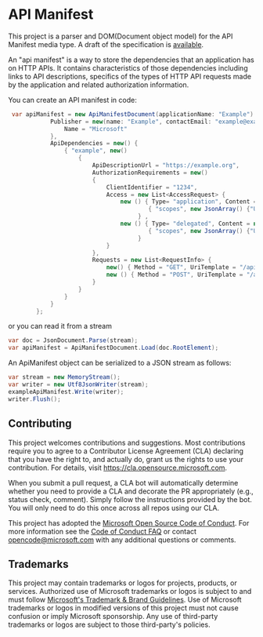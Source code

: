 # API Manifest

This project is a parser and DOM(Document object model) for the API Manifest media type.  A  draft of the specification is [available](https://www.ietf.org/archive/id/draft-miller-api-manifest-01.html).

An "api manifest" is a way to store the dependencies that an application has on HTTP APIs. It contains characteristics of those dependencies including links to API descriptions, specifics of the types of HTTP API requests made by the application and related authorization information.

You can create an API manifest in code:

```csharp
 var apiManifest = new ApiManifestDocument(applicationName: "Example") {
            Publisher = new(name: "Example", contactEmail: "example@example.org") {
                Name = "Microsoft"
            },
            ApiDependencies = new() {
                { "example", new()
                    {
                        ApiDescriptionUrl = "https://example.org",
                        AuthorizationRequirements = new()
                        {
                            ClientIdentifier = "1234",
                            Access = new List<AccessRequest> {
                                new () { Type= "application", Content = new JsonObject() {
                                        { "scopes", new JsonArray() {"User.Read.All"} }}
                                     } ,
                                new () { Type= "delegated", Content = new JsonObject() {
                                        { "scopes", new JsonArray() {"User.Read", "Mail.Read"} }}
                                     }
                            }
                        },
                        Requests = new List<RequestInfo> {
                            new() { Method = "GET", UriTemplate = "/api/v1/endpoint" },
                            new () { Method = "POST", UriTemplate = "/api/v1/endpoint"}
                        }
                    }
                }
            }
        };
```

or you can read it from a stream

```csharp
var doc = JsonDocument.Parse(stream);
var apiManifest = ApiManifestDocument.Load(doc.RootElement);
```

An ApiManifest object can be serialized to a JSON stream as follows:

```csharp
var stream = new MemoryStream();
var writer = new Utf8JsonWriter(stream);
exampleApiManifest.Write(writer);
writer.Flush();
```

## Contributing

This project welcomes contributions and suggestions.  Most contributions require you to agree to a
Contributor License Agreement (CLA) declaring that you have the right to, and actually do, grant us
the rights to use your contribution. For details, visit https://cla.opensource.microsoft.com.

When you submit a pull request, a CLA bot will automatically determine whether you need to provide
a CLA and decorate the PR appropriately (e.g., status check, comment). Simply follow the instructions
provided by the bot. You will only need to do this once across all repos using our CLA.

This project has adopted the [Microsoft Open Source Code of Conduct](https://opensource.microsoft.com/codeofconduct/).
For more information see the [Code of Conduct FAQ](https://opensource.microsoft.com/codeofconduct/faq/) or
contact [opencode@microsoft.com](mailto:opencode@microsoft.com) with any additional questions or comments.

## Trademarks

This project may contain trademarks or logos for projects, products, or services. Authorized use of Microsoft 
trademarks or logos is subject to and must follow 
[Microsoft's Trademark & Brand Guidelines](https://www.microsoft.com/en-us/legal/intellectualproperty/trademarks/usage/general).
Use of Microsoft trademarks or logos in modified versions of this project must not cause confusion or imply Microsoft sponsorship.
Any use of third-party trademarks or logos are subject to those third-party's policies.
